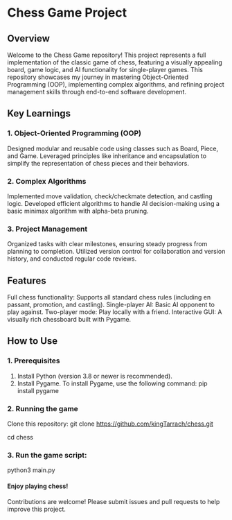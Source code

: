 # Chess Game Project
## Overview
Welcome to the Chess Game repository! This project represents a full implementation of the classic game of chess, featuring a visually appealing board, game logic, and AI functionality for single-player games. This repository showcases my journey in mastering Object-Oriented Programming (OOP), implementing complex algorithms, and refining project management skills through end-to-end software development.

## Key Learnings
### 1. Object-Oriented Programming (OOP)
Designed modular and reusable code using classes such as Board, Piece, and Game.
Leveraged principles like inheritance and encapsulation to simplify the representation of chess pieces and their behaviors.

### 2. Complex Algorithms
Implemented move validation, check/checkmate detection, and castling logic.
Developed efficient algorithms to handle AI decision-making using a basic minimax algorithm with alpha-beta pruning.

### 3. Project Management
Organized tasks with clear milestones, ensuring steady progress from planning to completion.
Utilized version control for collaboration and version history, and conducted regular code reviews.

## Features
Full chess functionality: Supports all standard chess rules (including en passant, promotion, and castling).
Single-player AI: Basic AI opponent to play against.
Two-player mode: Play locally with a friend.
Interactive GUI: A visually rich chessboard built with Pygame.

## How to Use
### 1. Prerequisites
1. Install Python (version 3.8 or newer is recommended).
2. Install Pygame.
To install Pygame, use the following command: pip install pygame

### 2. Running the game
Clone this repository: git clone https://github.com/kingTarrach/chess.git

cd chess

### 3. Run the game script:
python3 main.py

#### Enjoy playing chess!
Contributions are welcome! Please submit issues and pull requests to help improve this project.
